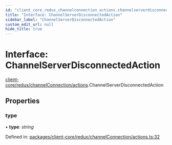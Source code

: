```yaml
---
id: "client_core_redux_channelconnection_actions.channelserverdisconnectedaction"
title: "Interface: ChannelServerDisconnectedAction"
sidebar_label: "ChannelServerDisconnectedAction"
custom_edit_url: null
hide_title: true
---
```


# Interface: ChannelServerDisconnectedAction

[client-core/redux/channelConnection/actions](../modules/client_core_redux_channelconnection_actions.md).ChannelServerDisconnectedAction

## Properties

### type

• **type**: *string*

Defined in: [packages/client-core/redux/channelConnection/actions.ts:32](https://github.com/xr3ngine/xr3ngine/blob/9d253dc38/packages/client-core/redux/channelConnection/actions.ts#L32)
